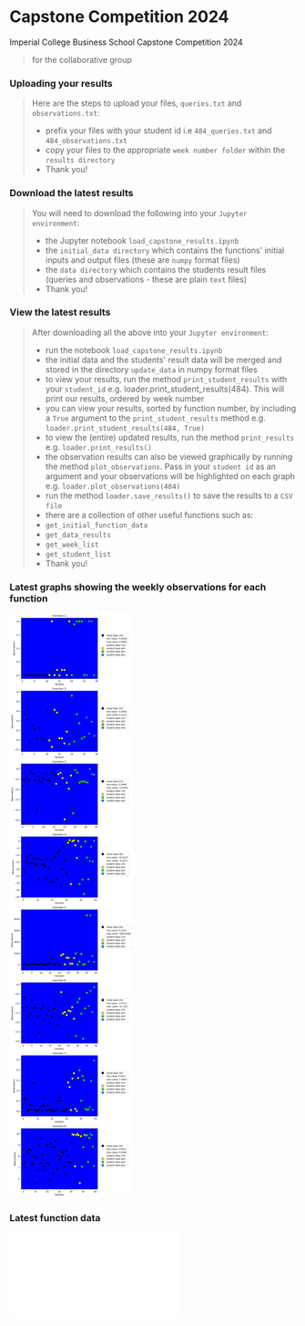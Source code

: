 # Capstone Competition 2024
 Imperial College Business School Capstone Competition 2024
> for the collaborative group

### Uploading your results
> Here are the steps to upload your files, `queries.txt` and `observations.txt`:
> - prefix your files with your student id i.e `484_queries.txt` and `484_observations.txt`
> - copy your files to the appropriate `week number folder` within the `results directory`
> - Thank you!


### Download the latest results
> You will need to download the following into your `Jupyter environment`:
> - the Jupyter notebook `load_capstone_results.ipynb`
> - the `initial_data directory` which contains the functions' initial inputs and output files (these are `numpy` format files)
> - the `data directory` which contains the students result files (queries and observations - these are plain `text` files)
> - Thank you!


### View the latest results
> After downloading all the above into your `Jupyter environment`:
> - run the notebook `load_capstone_results.ipynb`
> - the initial data and the students' result data will be merged and stored in the directory `update_data` in numpy format files
> - to view your results, run the method `print_student_results` with your `student_id` e.g. loader.print_student_results(484). This will print our results, ordered by week number
> - you can view your results, sorted by function number, by including a `True` argument to the `print_student_results` method e.g. `loader.print_student_results(484, True)`
> - to view the (entire) updated results, run the method `print_results` e.g. `loader.print_results()`
> - the observation results can also be viewed graphically by running the method `plot_observations`. Pass in your `student id` as an argument and your observations will be highlighted on each graph e.g. `loader.plot_observations(484)`
> - run the method `loader.save_results()` to save the results to a `CSV file`
> - there are a collection of other useful functions such as:
> - `get_initial_function_data`
> - `get_data_results`
> - `get_week_list`
> - `get_student_list`
> - Thank you!


### Latest graphs showing the weekly observations for each function

![Graph Functions 1 - 8](docs/images/graph_240131_2049.jpg?raw=true "Functions 1 - 8")

### Latest function data

![Function data](docs/function_data.txt "Function data")
